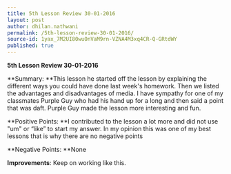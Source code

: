 ```yaml
---
title: 5th Lesson Review 30-01-2016
layout: post
author: dhilan.nathwani
permalink: /5th-lesson-review-30-01-2016/
source-id: 1yax_7M2UI80wuOnVaM9rn-VZNA4M3xq4CR-Q-GRtdWY
published: true
---
```

**5th Lesson Review 30-01-2016**

**Summary: **This lesson he started off the lesson by explaining the different ways you could have done last week's homework. Then we listed the advantages and disadvantages of media. I have sympathy for one of my classmates Purple Guy who had his hand up for a long and then said a point that was daft. Purple Guy made the lesson more interesting and fun.

**Positive Points: **I contributed to the lesson a lot more and did not use "um" or “like” to start my answer. In my opinion this was one of my best lessons that is why there are no negative points

**Negative Points: **None 

**Improvements**: Keep on working like this.

